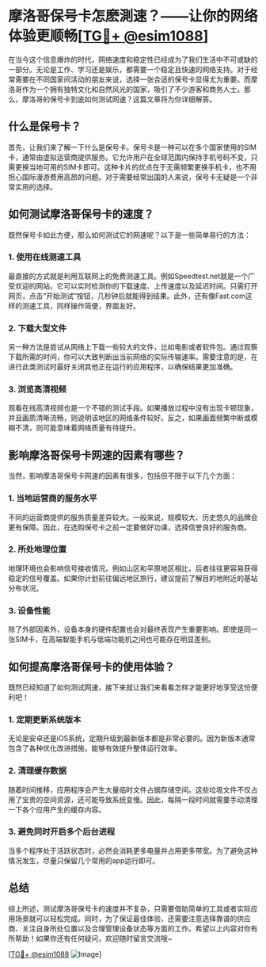 # 摩洛哥保号卡怎麽測速？——让你的网络体验更顺畅[[TG💪+ @esim1088](https://t.me/s/esim1088)]

在当今这个信息爆炸的时代，网络速度和稳定性已经成为了我们生活中不可或缺的一部分。无论是工作、学习还是娱乐，都需要一个稳定且快速的网络支持。对于经常需要在不同国家间活动的朋友来说，选择一张合适的保号卡显得尤为重要。而摩洛哥作为一个拥有独特文化和自然风光的国家，吸引了不少游客和商务人士。那么，摩洛哥的保号卡到底如何测试网速？这篇文章将为你详细解答。

## 什么是保号卡？

首先，让我们来了解一下什么是保号卡。保号卡是一种可以在多个国家使用的SIM卡，通常由虚拟运营商提供服务。它允许用户在全球范围内保持手机号码不变，只需更换当地可用的SIM卡即可。这种卡片的优点在于无需频繁更换手机卡，也不用担心国际漫游费用高昂的问题。对于需要经常出国的人来说，保号卡无疑是一个非常实用的选择。

## 如何测试摩洛哥保号卡的速度？

既然保号卡如此方便，那么如何测试它的网速呢？以下是一些简单易行的方法：

### 1. 使用在线测速工具

最直接的方式就是利用互联网上的免费测速工具。例如Speedtest.net就是一个广受欢迎的网站，它可以实时检测你的下载速度、上传速度以及延迟时间。只需打开网页，点击“开始测试”按钮，几秒钟后就能得到结果。此外，还有像Fast.com这样的测速工具，同样操作简便，界面友好。

### 2. 下载大型文件

另一种方法是尝试从网络上下载一些较大的文件，比如电影或者软件包。通过观察下载所需的时间，你可以大致判断出当前网络的实际传输速率。需要注意的是，在进行此类测试时最好关闭其他正在运行的应用程序，以确保结果更加准确。

### 3. 浏览高清视频

观看在线高清视频也是一个不错的测试手段。如果播放过程中没有出现卡顿现象，并且画质清晰流畅，则说明该地区的网络条件较好。反之，如果画面频繁中断或模糊不清，则可能意味着网络质量有待提升。

## 影响摩洛哥保号卡网速的因素有哪些？

当然，影响摩洛哥保号卡网速的因素有很多，包括但不限于以下几个方面：

### 1. 当地运营商的服务水平

不同的运营商提供的服务质量差异较大。一般来说，规模较大、历史悠久的品牌会更有保障。因此，在选购保号卡之前一定要做好功课，选择信誉良好的服务商。

### 2. 所处地理位置

地理环境也会影响信号接收情况。例如山区和平原地区相比，后者往往更容易获得稳定的信号覆盖。如果你计划前往偏远地区旅行，建议提前了解目的地附近的基站分布状况。

### 3. 设备性能

除了外部因素外，设备本身的硬件配置也会对最终表现产生重要影响。即使是同一张SIM卡，在高端智能手机与低端功能机之间也可能存在明显差别。

## 如何提高摩洛哥保号卡的使用体验？

既然已经知道了如何测试网速，接下来就让我们来看看怎样才能更好地享受这份便利吧！

### 1. 定期更新系统版本

无论是安卓还是iOS系统，定期升级到最新版本都是非常必要的。因为新版本通常包含了各种优化改进措施，能够有效提升整体运行效率。

### 2. 清理缓存数据

随着时间推移，应用程序会产生大量临时文件占据存储空间。这些垃圾文件不仅占用了宝贵的空间资源，还可能导致系统变慢。因此，每隔一段时间就需要手动清理一下各个应用产生的缓存内容。

### 3. 避免同时开启多个后台进程

当多个程序处于活跃状态时，必然会消耗更多电量并占用更多带宽。为了避免这种情况发生，尽量只保留几个常用的app运行即可。

## 总结

综上所述，测试摩洛哥保号卡的速度并不复杂，只需要借助简单的工具或者实际应用场景就可以轻松完成。同时，为了保证最佳体验，还需要注意选择靠谱的供应商、关注自身所处位置以及合理管理设备状态等方面的工作。希望以上内容对你有所帮助！如果你还有任何疑问，欢迎随时留言交流哦~ 

[[TG💪+ @esim1088](https://t.me/s/esim1088) ![Image](https://i.postimg.cc/4NQfJmqS/Snipaste-2025-05-13-00-14-12.png)]